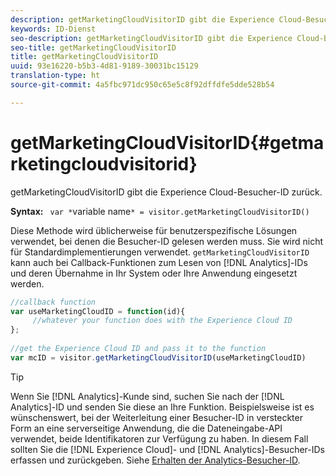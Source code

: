 ```yaml
---
description: getMarketingCloudVisitorID gibt die Experience Cloud-Besucher-ID zurück.
keywords: ID-Dienst
seo-description: getMarketingCloudVisitorID gibt die Experience Cloud-Besucher-ID zurück.
seo-title: getMarketingCloudVisitorID
title: getMarketingCloudVisitorID
uuid: 93e16220-b5b3-4d81-9189-30031bc15129
translation-type: ht
source-git-commit: 4a5fbc971dc950c65e5c8f92dffdfe5dde528b54

---
```



# getMarketingCloudVisitorID{#getmarketingcloudvisitorid}

getMarketingCloudVisitorID gibt die Experience Cloud-Besucher-ID zurück.

**Syntax:** ` var *`variable name`* = visitor.getMarketingCloudVisitorID()`

Diese Methode wird üblicherweise für benutzerspezifische Lösungen verwendet, bei denen die Besucher-ID gelesen werden muss. Sie wird nicht für Standardimplementierungen verwendet. `getMarketingCloudVisitorID` kann auch bei Callback-Funktionen zum Lesen von [!DNL Analytics]-IDs und deren Übernahme in Ihr System oder Ihre Anwendung eingesetzt werden.

```js
//callback function 
var useMarketingCloudID = function(id){ 
     //whatever your function does with the Experience Cloud ID 
}; 
 
//get the Experience Cloud ID and pass it to the function 
var mcID = visitor.getMarketingCloudVisitorID(useMarketingCloudID)
```

>[!TIP]
>
>Wenn Sie [!DNL Analytics]-Kunde sind, suchen Sie nach der [!DNL Analytics]-ID und senden Sie diese an Ihre Funktion. Beispielsweise ist es wünschenswert, bei der Weiterleitung einer Besucher-ID in versteckter Form an eine serverseitige Anwendung, die die Dateneingabe-API verwendet, beide Identifikatoren zur Verfügung zu haben. In diesem Fall sollten Sie die [!DNL Experience Cloud]- und [!DNL Analytics]-Besucher-IDs erfassen und zurückgeben. Siehe [Erhalten der Analytics-Besucher-ID](../../library/get-set/getanalyticsvisitorid.md).

